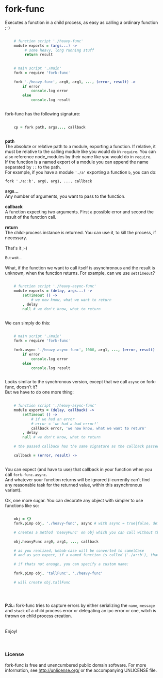 # fork-func  

Executes a function in a child process, as easy as calling a ordinary function ;-)

```coffee
      
    # function script './heavy-func'
    module exports = (args...) ->
         # some heavy, long running stuff
         return result
         
         
    # main script './main'
    fork = require 'fork-func'
    
    fork './heavy-func', arg0, arg1, ..., (error, result) ->
        if error
            console.log error
        else                                          
            console.log result  
                           
```

fork-func has the following signature:
    
```coffee
    
    cp = fork path, args..., callback
    
```    

**path**    
The absolute or relative path to a module, exporting a function.
If relative, it must be relative to the calling module like you would do in ```require```.
You can also reference node_modules by their name like you would do in ```require```.   
If the function is a named export of a module you can append the name separated by ```::``` to the path.  
For example, if you have a module ```'./a'``` exporting a function ```b```, you can do:  

```fork './a::b', arg0, arg1, ..., callback```
<br>  
**args...**    
Any number of arguments, you want to pass to the function.
<br>  
**callback**    
A function expecting two arguments. First a possible error and second the result of the function call.
<br>  
**return**    
The child-process instance is returned. You can use it, to kill the process, if necessary.
<br>  
That's it ;-)
<br>   
<small>But wait...</small>
<br>  
What, if the function we want to call itself is asynchronous and the result is unknown, when the function returns.
For example, can we use ```setTimeout```?

```coffee
    
    # function script './heavy-async-func'
    module exports = (delay, args...) ->
        setTimeout () ->
            # we now know, what we want to return
        , delay
        null # we don't know, what to return
        
```

We can simply do this:

```coffee
    
    # main script './main'
    fork = require 'fork-func'
    
    fork.async './heavy-async-func', 1000, arg1, ..., (error, result) ->
        if error
            console.log error
        else                                          
            console.log result  
    
```
    
Looks similar to the synchronous version, except that we call ```async``` on fork-func, doesn't it?  
But we have to do one more thing:
 
```coffee
    
    # function script './heavy-async-func'
    module exports = (delay, callback) ->
        setTimeout () ->
            # if we had an error
            # error = 'we had a bad error!'
            callback error, 'we now know, what we want to return'
        , delay
        null # we don't know, what to return
    
    # the passed callback has the same signature as the callback passed to fork-func:
    
    callback = (error, result) ->
    
```

You can expect (and have to use) that callback in your function when you call ```fork-func.async```.    
And whatever your function returns will be ignored (i currently can't find any reasonable task for the returned value, within this asynchronous variant).
<br>  
Ok, one more sugar. You can decorate any object with simpler to use functions like so:

```coffee
      
    obj = {}
    fork.pimp obj, './heavy-func', async # with async = true|false, default is false
    
    # creates a method 'heavyFunc' on obj which you can call without the path argument:
    
    obj.heavyFunc arg0, arg1, ..., callback
    
    # as you realized, kebab-case will be converted to camelCase
    # and as you expect, if a named function is called ('./a::b'), that name (b) is used
    
    # if thats not enough, you can specify a custom name:
    
    fork.pimp obj, 'tallFunc', './heavy-func'
    
    # will create obj.tallFunc
    
```        
  
<br>  
 
**P.S.:** fork-func tries to capture errors by either serializing the ```name```, ```message``` and ```stack``` of a child process error
or delegating an ipc error or one, witch is thrown on child process creation.      
<br>     
Enjoy!
<br>  
<br>  

### License    
   
fork-func is free and unencumbered public domain software. For more information, see http://unlicense.org/ or the accompanying UNLICENSE file.
  